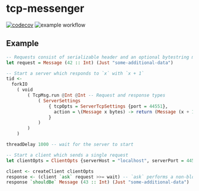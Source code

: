# tcp-messenger

[![codecov](https://codecov.io/gh/MaciejWas/tcp-messenger/graph/badge.svg?token=7BSX9WFCQE)](https://codecov.io/gh/MaciejWas/tcp-messenger)
![example workflow](https://github.com/MaciejWas/tcp-messenger/actions/workflows/haskell.yml/badge.svg)

## Example
```haskell
-- Requests consist of serializable header and an optional bytestring message
let request = Message (42 :: Int) (Just "some-additional-data")

-- Start a server which responds to `x` with `x + 1`
tid <-
  forkIO
    ( void
        ( TcpMsg.run @Int @Int -- Request and response types
            ( ServerSettings
                { tcpOpts = ServerTcpSettings {port = 44551},
                  action = \(Message x bytes) -> return (Message (x + 1) bytes) -- Server processes requests in parallel
                }
            )
        )
    )

threadDelay 1000 -- wait for the server to start

-- Start a client which sends a single request
let clientOpts = ClientOpts {serverHost = "localhost", serverPort = 44551}

client <- createClient clientOpts
response <- (client `ask` request >>= wait) -- `ask` performs a non-blocking request
response `shouldBe` Message (43 :: Int) (Just "some-additional-data")
```
